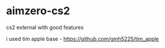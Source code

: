 # aimzero-cs2
cs2 external with good features

i used tim apple base - https://github.com/gmh5225/tim_apple
